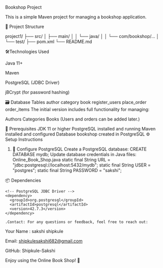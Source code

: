 Bookshop Project

This is a simple Maven project for managing a bookshop application.

📂 Project Structure

project1/
├── src/
│   ├── main/
│   │   └── java/
│   │       └── com/bookshop/...
│   └── test/
├── pom.xml
└── README.md

🛠Technologies Used

Java 11+

Maven

PostgreSQL (JDBC Driver)

jBCrypt (for password hashing)

🗃 Database Tables
author
category
book
register_users
place_order
order_items
The initial version includes full functionality for managing:

Authors
Categories
Books
(Users and orders can be added later.)

🧰 Prerequisites
JDK 11 or higher
PostgreSQL installed and running
Maven installed and configured
Database bookshop created in PostgreSQL
⚙ Setup Instructions
1. 🔧 Configure PostgreSQL
Create a PostgreSQL database:
CREATE DATABASE mydb;
Update database credentials in Java files:
Online_Book_Shop.java
static final String URL = "jdbc:postgresql://localhost:5432/mydb";
static final String USER = "postgres";
static final String PASSWORD = "sakshi";


📦 Dependencies

<dependencies>
    
    <!-- PostgreSQL JDBC Driver -->
    <dependency>
      <groupId>org.postgresql</groupId>
      <artifactId>postgresql</artifactId>
      <version>42.7.3</version>
    </dependency>
    
    .Contact: For any questions or feedback, feel free to reach out:

Your Name : sakshi shipkule

Email: shipkulesakshi682@gmail.com

GitHub: Shipkule-Sakshi

Enjoy using the Online Book Shop! 🚀
    
